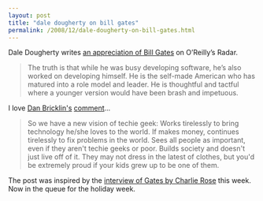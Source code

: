 ```yaml
---
layout: post
title: "dale dougherty on bill gates"
permalink: /2008/12/dale-dougherty-on-bill-gates.html
---
```


Dale Dougherty writes [an appreciation of Bill Gates](http://radar.oreilly.com/2008/12/admiring-bill-gates.html) on O’Reilly’s Radar.

> The truth is that while he was busy developing software, he’s also worked on developing himself. He is the self-made American who has matured into a role model and leader. He is thoughtful and tactful where a younger version would have been brash and impetuous.

I love [Dan Bricklin's](http://www.bricklin.com/) [comment](http://radar.oreilly.com/2008/12/admiring-bill-gates.html#comment-2049548)...

> So we have a new vision of techie geek: Works tirelessly to bring technology he/she loves to the world. If makes money, continues tirelessly to fix problems in the world. Sees all people as important, even if they aren't techie geeks or poor. Builds society and doesn't just live off of it. They may not dress in the latest of clothes, but you'd be extremely proud if your kids grew up to be one of them.

The post was inspired by the [interview of Gates by Charlie Rose](http://www.charlierose.com/view/interview/9875) this week. Now in the queue for the holiday week.